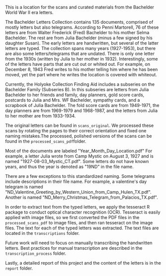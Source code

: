 This is a location for the scans and curated materials from the Bachelder World War II era letters.

The Bachelder Letters Collection contains 135 documents, comprised of mostly letters but also telegrams. According to Penni Martorell, 76 of these letters are from Walter Frederick (Fred) Bachelder to his mother Selma Bachelder. The rest are from Julia Bachelder (minus a few signed by his daughter Susan). The early letters are handwritten, but several of the latter letters are typed. The collection spans many years (1927-1953), but there are also some letters/telegrams that are undated. There is only one letter from the 1930s (written by Julia to her mother in 1932). Interestingly, some of the letters have parts that are cut out or whited out. For example, on December 8, 1943 Fred writes to his mother telling him where he has been moved, yet the part where he writes the location is covered with whiteout.

Currently, the Holyoke Collection Finding Aid includes a subseries on the Bachelder Family (Subseries B). In this subseries are letters from Julia Bachelder to her friends and family, day planners, gold score cards, postcards to Julia and Mrs. WF Bachelder, sympathy cards, and a scrapbook of Julia Bachelder. The fold score cards are from 1949-1971, the day planners are from 1969-1979 and 1968-1987, and the letters from Julia to her mother are from 1933-1934.

The original letters can be found in `scans_original`. We processed these scans by rotating the pages to their correct orientation and fixed one naming mistakes.The processed, polished versions of the  scans can be found in the `processed_scans_pdf`folder.

Most of the documents are labeled "Year_Month_Day_Location.pdf" For example, a letter Julia wrote from Camp Mystic on August 3, 1927 and is named "1927-08-03_Mystic_CT.pdf". Some letters do not have known years, and thus the year is denoted as "19ND" in the file name.

There are a few exceptions to this standardized naming. Some telegrams include descriptions in their file name. For example, a valentine's day telegram is named "ND_Valentine_Greeting_by_Western_Union_from_Camp_Hulen_TX.pdf". Another is named "ND_Merry_Christmas_Telegram_from_Palacios_TX.pdf".

In order to extract text from the typed letters, we apply the tesseract R package to conduct optical character recognition (OCR). Tesseract is easily applied with image files, so we first converted the PDF files in the `processed_scans_pdf` to image files, and then ran tesseract on the image files. The text for each of the typed letters was extracted. The text files are located in the `transcriptions` folder. 

Future work will need to focus on manually transcribing the handwritten letters. Best practices for manual transcription are described in the `transcription_process` folder.

Lastly, a detailed report of this project and the content of the letters is in the `report` folder.



